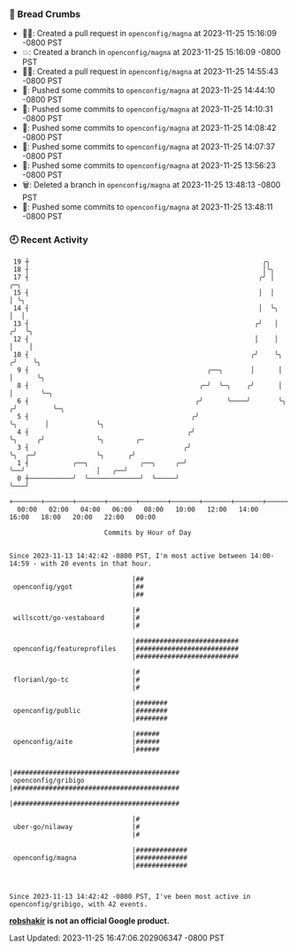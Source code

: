 ### 🍞 Bread Crumbs

 * ✍🏼: Created a pull request in `openconfig/magna` at 2023-11-25 15:16:09 -0800 PST
 * 💥: Created a branch in `openconfig/magna` at 2023-11-25 15:16:09 -0800 PST
 * ✍🏼: Created a pull request in `openconfig/magna` at 2023-11-25 14:55:43 -0800 PST
 * 🚢: Pushed some commits to `openconfig/magna` at 2023-11-25 14:44:10 -0800 PST
 * 🚢: Pushed some commits to `openconfig/magna` at 2023-11-25 14:10:31 -0800 PST
 * 🚢: Pushed some commits to `openconfig/magna` at 2023-11-25 14:08:42 -0800 PST
 * 🚢: Pushed some commits to `openconfig/magna` at 2023-11-25 14:07:37 -0800 PST
 * 🚢: Pushed some commits to `openconfig/magna` at 2023-11-25 13:56:23 -0800 PST
 * 🗑: Deleted a branch in `openconfig/magna` at 2023-11-25 13:48:13 -0800 PST
 * 🚢: Pushed some commits to `openconfig/magna` at 2023-11-25 13:48:11 -0800 PST

### 🕘 Recent Activity
```
 19 ┼                                                           ╭╮
 18 ┤                                                           │╰╮
 17 ┤                                                          ╭╯ │              ╭─╮
 15 ┤                                                          │  │              │ ╰╮
 14 ┤                                                          │  ╰╮             │  │
 13 ┤                                                         ╭╯   │            ╭╯  ╰╮
 12 ┤                                                         │    │            │    │
 10 ┤                                                        ╭╯    ╰╮          ╭╯    ╰╮
  9 ┤                                             ╭──╮       │      │          │      ╰╮
  8 ┤                                           ╭─╯  ╰─╮    ╭╯      │          │       ╰─╮
  6 ┤                                          ╭╯      ╰────╯       ╰╮        ╭╯         ╰─╮
  5 ┤                                         ╭╯                     ╰╮       │            ╰╮
  4 ┤                                        ╭╯                       ╰╮     ╭╯             ╰╮        ╭─
  3 ┤                                       ╭╯                         ╰╮  ╭─╯               ╰╮      ╭╯
  1 ┤           ╭──╮             ╭──╮     ╭─╯                           ╰──╯                  │   ╭──╯
  0 ┼───────────╯  ╰─────────────╯  ╰─────╯                                                   ╰───╯
    +───────+───────+───────+───────+───────+───────+───────+───────+───────+───────+───────+───────+────
  00:00   02:00   04:00   06:00   08:00   10:00   12:00   14:00   16:00   18:00   20:00   22:00   00:00   

						Commits by Hour of Day


Since 2023-11-13 14:42:42 -0800 PST, I'm most active between 14:00-14:59 - with 20 events in that hour.

```



```
                               |##
 openconfig/ygot               |##
                               |##

                               |#
 willscott/go-vestaboard       |#
                               |#

                               |##########################
 openconfig/featureprofiles    |##########################
                               |##########################

                               |#
 florianl/go-tc                |#
                               |#

                               |########
 openconfig/public             |########
                               |########

                               |######
 openconfig/aite               |######
                               |######

                               |##########################################
 openconfig/gribigo            |##########################################
                               |##########################################

                               |#
 uber-go/nilaway               |#
                               |#

                               |#############
 openconfig/magna              |#############
                               |#############



Since 2023-11-13 14:42:42 -0800 PST, I've been most active in openconfig/gribigo, with 42 events.

```
**[robshakir](mailto:robjs@google.com) is not an official Google product.**  


Last Updated: 2023-11-25 16:47:06.202906347 -0800 PST
